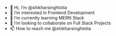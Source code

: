- 👋 Hi, I’m @shikharsinghtolia
- 👀 I’m interested in Frontend Development
- 🌱 I’m currently learning MERN Stack
- 💞️ I’m looking to collaborate on Full Stack Projects
- 📫 How to reach me @shikharsinghtolia

<!---
shikharsinghtolia/shikharsinghtolia is a ✨ special ✨ repository because its `README.md` (this file) appears on your GitHub profile.
You can click the Preview link to take a look at your changes.
--->
